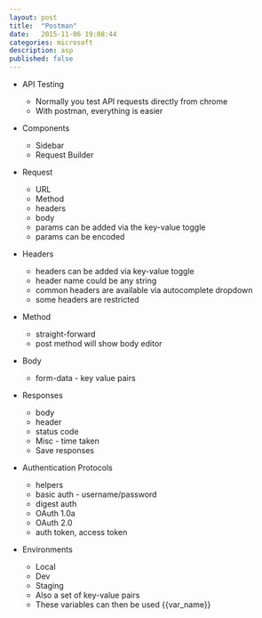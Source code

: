 ```yaml
---
layout: post
title:  "Postman"
date:   2015-11-06 19:08:44
categories: microsoft
description: asp
published: false
---
```


* API Testing
  * Normally you test API requests directly from chrome
  * With postman, everything is easier

* Components
  * Sidebar
  * Request Builder

* Request
  * URL
  * Method
  * headers
  * body
  * params can be added via the key-value toggle
  * params can be encoded

* Headers
  * headers can be added via key-value toggle
  * header name could be any string
  * common headers are available via autocomplete dropdown
  * some headers are restricted

* Method
  * straight-forward
  * post method will show body editor

* Body
  * form-data - key value pairs

* Responses
  * body
  * header
  * status code
  * Misc - time taken
  * Save responses

* Authentication Protocols
  * helpers
  * basic auth - username/password
  * digest auth
  * OAuth 1.0a
  * OAuth 2.0
  * auth token, access token

* Environments
  * Local
  * Dev
  * Staging
  * Also a set of key-value pairs
  * These variables can then be used {{var_name}}
